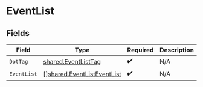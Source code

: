 # EventList


## Fields

| Field                                                                           | Type                                                                            | Required                                                                        | Description                                                                     | Example                                                                         |
| ------------------------------------------------------------------------------- | ------------------------------------------------------------------------------- | ------------------------------------------------------------------------------- | ------------------------------------------------------------------------------- | ------------------------------------------------------------------------------- |
| `DotTag`                                                                        | [shared.EventListTag](../../../pkg/models/shared/eventlisttag.md)               | :heavy_check_mark:                                                              | N/A                                                                             | list                                                                            |
| `EventList`                                                                     | [][shared.EventListEventList](../../../pkg/models/shared/eventlisteventlist.md) | :heavy_check_mark:                                                              | N/A                                                                             | ["auth","capture"]                                                              |